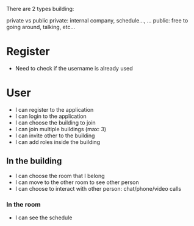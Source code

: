 There are 2 types building: 

private vs public
private: internal company, schedule..., ...
public: free to going around, talking, etc...

# Register
- Need to check if the username is already used

# User
- I can register to the application
- I can login to the application
- I can choose the building to join
- I can join multiple buildings (max: 3)
- I can invite other to the building
- I can add roles inside the building

## In the building
- I can choose the room that I belong
- I can move to the other room to see other person
- I can choose to interact with other person: chat/phone/video calls

### In the room
- I can see the schedule